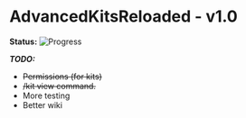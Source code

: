 AdvancedKitsReloaded - v1.0
===================

**Status:** ![Progress](http://progressed.io/bar/91) 

***TODO:***

 - ~~Permissions (for kits)~~
 - ~~/kit view command.~~
 - More testing
 - Better wiki
